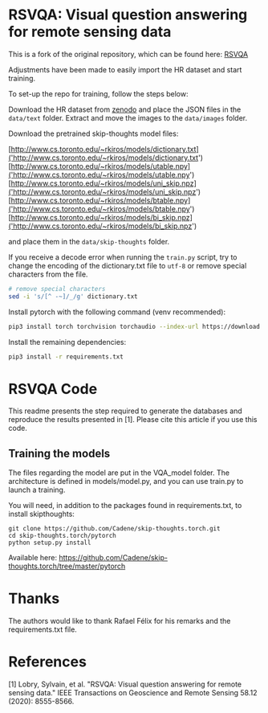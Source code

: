 # RSVQA: Visual question answering for remote sensing data

This is a fork of the original repository, which can be found here: [RSVQA](https://github.com/syvlo/RSVQA)

Adjustments have been made to easily import the HR dataset and start training.

To set-up the repo for training, follow the steps below:

Download the HR dataset from [zenodo](https://zenodo.org/record/6344367) and place the JSON files in the `data/text` folder.
Extract and move the images to the `data/images` folder.

Download the pretrained skip-thoughts model files:


[http://www.cs.toronto.edu/~rkiros/models/dictionary.txt]('http://www.cs.toronto.edu/~rkiros/models/dictionary.txt')
[http://www.cs.toronto.edu/~rkiros/models/utable.npy]('http://www.cs.toronto.edu/~rkiros/models/utable.npy')
[http://www.cs.toronto.edu/~rkiros/models/uni_skip.npz]('http://www.cs.toronto.edu/~rkiros/models/uni_skip.npz')
[http://www.cs.toronto.edu/~rkiros/models/btable.npy]('http://www.cs.toronto.edu/~rkiros/models/btable.npy')
[http://www.cs.toronto.edu/~rkiros/models/bi_skip.npz]('http://www.cs.toronto.edu/~rkiros/models/bi_skip.npz')

and place them in the `data/skip-thoughts` folder.

If you receive a decode error when running the `train.py` script, try to change the encoding of the dictionary.txt file to `utf-8` or remove special characters from the file.

```bash
# remove special characters
sed -i 's/[^ -~]/_/g' dictionary.txt
```

Install pytorch with the following command (venv recommended):

```bash
pip3 install torch torchvision torchaudio --index-url https://download.pytorch.org/whl/cu121 # or cu118
```

Install the remaining dependencies:

```bash
pip3 install -r requirements.txt
```
    

# RSVQA Code
This readme presents the step required to generate the databases and reproduce the results presented in [1]. Please cite this article if you use this code.


## Training the models
The files regarding the model are put in the VQA_model folder.
The architecture is defined in models/model.py, and you can use train.py to launch a training.

You will need, in addition to the packages found in requirements.txt, to install skipthoughts:

    git clone https://github.com/Cadene/skip-thoughts.torch.git
    cd skip-thoughts.torch/pytorch
    python setup.py install

Available here:
https://github.com/Cadene/skip-thoughts.torch/tree/master/pytorch


# Thanks
The authors would like to thank Rafael Félix for his remarks and the requirements.txt file.

# References
[1] Lobry, Sylvain, et al. "RSVQA: Visual question answering for remote sensing data." IEEE Transactions on Geoscience and Remote Sensing 58.12 (2020): 8555-8566.